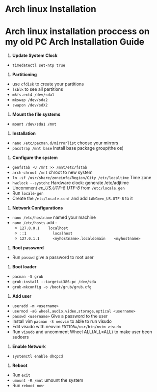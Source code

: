 # Arch linux Installation
Arch linux installation proccess on my old PC
**Arch Installation Guide**
==

1. **Update System Clock**
  - `timedatectl set-ntp true`
1. **Partitioning**
  - use `cfdisk` to create your partitions
  - `lsblk` to see all partitions
  - `mkfs.ext4 /dev/sda1`
  - `mkswap /dev/sda2`
  - `swapon /dev/sdX2`
1. **Mount the file systems**
  - `mount /dev/sda1 /mnt`
1. **Installation**
  - `nano /etc/pacman.d/mirrorlist` choose your mirrors
  - `pacstrap /mnt base`  Install base package group(the os)
1. **Configure the system**
  - `genfstab -U /mnt >> /mnt/etc/fstab`
  - `arch-chroot /mnt`  chroot to new system
  - `ln -sf /usr/share/zoneinfo/Region/City /etc/localtime` Time zone
  - `hwclock --systohc` Hardware clock: generate /etc/adjtime
  - Uncomment *en_US.UTF-8 UTF-8*  from `/etc/locale.gen`
  - Run `locale-gen`
  - Create the `/etc/locale.conf` and add `LANG=en_US.UTF-8` to it
1. **Network Configurations**
  - `nano /etc/hostname` named your machine
  - `nano /etc/hosts` add :
    - `127.0.0.1    localhost`
	- `::1            localhost`
	- `127.0.1.1      <myhostname>.localdomain    <myhostname>`
1. **Root password**
  - Run `passwd` give a password to root user
1. **Boot loader**
  - `pacman -S grub`
  - `grub-install --target=i386-pc /dev/sda`
  - `grub-mkconfig -o /boot/grub/grub.cfg`
1. **Add user**
  - `useradd -m <username>`
  - `usermod -aG wheel,audio,video,storage,optical <username>`
  - `passwd <username>`  Give a password to the user
  - Install vim `pacman -S neovim` to able to run visudo
  - Edit visudo with neovim `EDITOR=/usr/bin/nvim visudo`
  - Run `visudo` and uncomment Wheel ALL(ALL=ALL) to make user been sudoers
1. **Enable Network**
  - `systemctl enable dhcpcd`
1. **Reboot**
  - Run `exit`
  - `umount -R /mnt`  umount the system
  - Run `reboot now`
  
